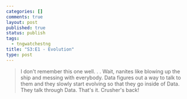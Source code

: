 ```yaml
--- 
categories: []
comments: true
layout: post
published: true
status: publish
tags: 
  - tngwatchestng
title: "S3:E1 - Evolution"
type: post
---
```

<blockquote>I don't remember this one well. . . Wait, nanites like blowing up the ship and messing with everybody. Data figures out a way to talk to them and they slowly start evolving so that they go inside of Data. They talk through Data. That's it. Crusher's back!</blockquote>
